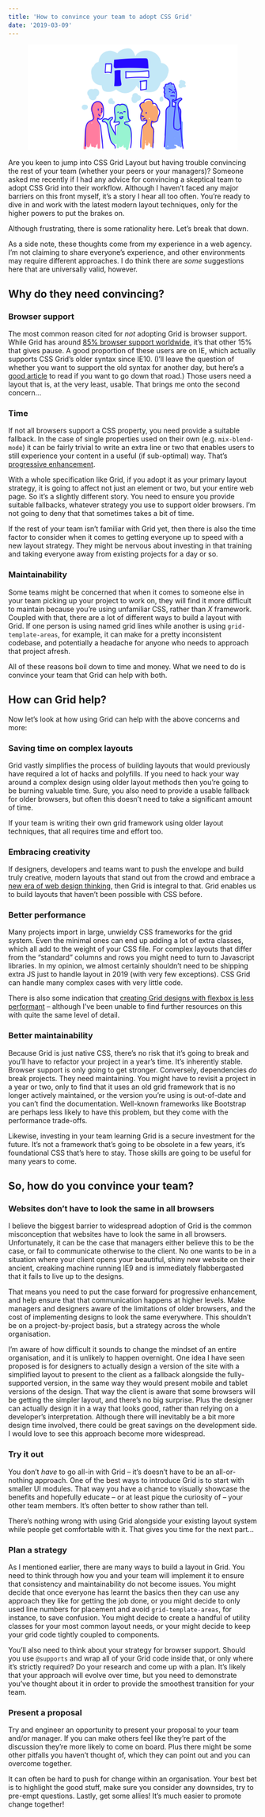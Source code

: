 ```yaml
---
title: 'How to convince your team to adopt CSS Grid'
date: '2019-03-09'
---
```


<figure>
  <img src="how-to-convince-your-team.svg" alt="A group of people talking and thinking about layouts">
</figure>

Are you keen to jump into CSS Grid Layout but having trouble convincing the rest of your team (whether your peers or your managers)? Someone asked me recently if I had any advice for convincing a skeptical team to adopt CSS Grid into their workflow. Although I haven’t faced any major barriers on this front myself, it’s a story I hear all too often. You’re ready to dive in and work with the latest modern layout techniques, only for the higher powers to put the brakes on.

Although frustrating, there is some rationality here. Let’s break that down.

As a side note, these thoughts come from my experience in a web agency. I’m not claiming to share everyone’s experience, and other environments may require different approaches. I do think there are _some_ suggestions here that are universally valid, however.

## Why do they need convincing?

### Browser support

The most common reason cited for _not_ adopting Grid is browser support. While Grid has around [85% browser support worldwide](https://caniuse.com/#search=css%20grid), it’s that other 15% that gives pause. A good proportion of these users are on IE, which actually supports CSS Grid’s older syntax since IE10. (I’ll leave the question of whether you want to support the old syntax for another day, but here’s a [good article](https://css-tricks.com/css-grid-in-ie-css-grid-and-the-new-autoprefixer/) to read if you want to go down that road.) Those users need a layout that is, at the very least, usable. That brings me onto the second concern...

### Time

If not all browsers support a CSS property, you need provide a suitable fallback. In the case of single properties used on their own (e.g. `mix-blend-mode`) it can be fairly trivial to write an extra line or two that enables users to still experience your content in a useful (if sub-optimal) way. That’s [progressive enhancement](https://developer.mozilla.org/en-US/docs/Glossary/Progressive_Enhancement).

With a whole specification like Grid, if you adopt it as your primary layout strategy, it is going to affect not just an element or two, but your entire web page. So it’s a slightly different story. You need to ensure you provide suitable fallbacks, whatever strategy you use to support older browsers. I’m not going to deny that that sometimes takes a bit of time.

If the rest of your team isn’t familiar with Grid yet, then there is also the time factor to consider when it comes to getting everyone up to speed with a new layout strategy. They might be nervous about investing in that training and taking everyone away from existing projects for a day or so.

### Maintainability

Some teams might be concerned that when it comes to someone else in your team picking up your project to work on, they will find it more difficult to maintain because you’re using unfamiliar CSS, rather than _X_ framework. Coupled with that, there are a lot of different ways to build a layout with Grid. If one person is using named grid lines while another is using `grid-template-areas`, for example, it can make for a pretty inconsistent codebase, and potentially a headache for anyone who needs to approach that project afresh.

All of these reasons boil down to time and money. What we need to do is convince your team that Grid can help with both.

## How can Grid help?

Now let’s look at how using Grid can help with the above concerns and more:

### Saving time on complex layouts

Grid vastly simplifies the process of building layouts that would previously have required a lot of hacks and polyfills. If you need to hack your way around a complex design using older layout methods then you’re going to be burning valuable time. Sure, you also need to provide a usable fallback for older browsers, but often this doesn’t need to take a significant amount of time.

If your team is writing their own grid framework using older layout techniques, that all requires time and effort too.

### Embracing creativity

If designers, developers and teams want to push the envelope and build truly creative, modern layouts that stand out from the crowd and embrace a [new era of web design thinking](https://www.zeldman.com/2018/05/02/transcript-intrinsic-web-design-with-jen-simmons-the-big-web-show/), then Grid is integral to that. Grid enables us to build layouts that haven’t been possible with CSS before.

### Better performance

Many projects import in large, unwieldy CSS frameworks for the grid system. Even the minimal ones can end up adding a lot of extra classes, which all add to the weight of your CSS file. For complex layouts that differ from the “standard” columns and rows you might need to turn to Javascript libraries. In my opinion, we almost certainly shouldn’t need to be shipping extra JS just to handle layout in 2019 (with very few exceptions). CSS Grid can handle many complex cases with very little code.

There is also some indication that [creating Grid designs with flexbox is less performant](https://blogs.igalia.com/jfernandez/2015/06/24/performance-on-grid-layout/) – although I’ve been unable to find further resources on this with quite the same level of detail.

### Better maintainability

Because Grid is just native CSS, there’s no risk that it’s going to break and you’ll have to refactor your project in a year’s time. It’s inherently stable. Browser support is only going to get stronger. Conversely, dependencies _do_ break projects. They need maintaining. You might have to revisit a project in a year or two, only to find that it uses an old grid framework that is no longer actively maintained, or the version you’re using is out-of-date and you can’t find the documentation. Well-known frameworks like Bootstrap are perhaps less likely to have this problem, but they come with the performance trade-offs.

Likewise, investing in your team learning Grid is a secure investment for the future. It’s not a framework that’s going to be obsolete in a few years, it’s foundational CSS that’s here to stay. Those skills are going to be useful for many years to come.

## So, how do you convince your team?

### Websites don’t have to look the same in all browsers

I believe the biggest barrier to widespread adoption of Grid is the common misconception that websites have to look the same in all browsers. Unfortunately, it can be the case that managers either believe this to be the case, or fail to communicate otherwise to the client. No one wants to be in a situation where your client opens your beautiful, shiny new website on their ancient, creaking machine running IE9 and is immediately flabbergasted that it fails to live up to the designs.

That means you need to put the case forward for progressive enhancement, and help ensure that that communication happens at higher levels. Make managers and designers aware of the limitations of older browsers, and the cost of implementing designs to look the same everywhere. This shouldn’t be on a project-by-project basis, but a strategy across the whole organisation.

I’m aware of how difficult it sounds to change the mindset of an entire organisation, and it is unlikely to happen overnight. One idea I have seen proposed is for designers to actually design a version of the site with a simplified layout to present to the client as a fallback alongside the fully-supported version, in the same way they would present mobile and tablet versions of the design. That way the client is aware that some browsers will be getting the simpler layout, and there’s no big surprise. Plus the designer can actually design it in a way that looks good, rather than relying on a developer’s interpretation. Although there will inevitably be a bit more design time involved, there could be great savings on the development side. I would love to see this approach become more widespread.

### Try it out

You don’t _have_ to go all-in with Grid – it’s doesn’t have to be an all-or-nothing approach. One of the best ways to introduce Grid is to start with smaller UI modules. That way you have a chance to visually showcase the benefits and hopefully educate – or at least pique the curiosity of – your other team members. It’s often better to show rather than tell.

There’s nothing wrong with using Grid alongside your existing layout system while people get comfortable with it. That gives you time for the next part...

### Plan a strategy

As I mentioned earlier, there are many ways to build a layout in Grid. You need to think through how you and your team will implement it to ensure that consistency and maintainability do not become issues. You might decide that once everyone has learnt the basics then they can use any approach they like for getting the job done, or you might decide to only used line numbers for placement and avoid `grid-template-areas`, for instance, to save confusion. You might decide to create a handful of utility classes for your most common layout needs, or your might decide to keep your grid code tightly coupled to components.

You’ll also need to think about your strategy for browser support. Should you use `@supports` and wrap all of your Grid code inside that, or only where it’s strictly required? Do your research and come up with a plan. It’s likely that your approach will evolve over time, but you need to demonstrate you’ve thought about it in order to provide the smoothest transition for your team.

### Present a proposal

Try and engineer an opportunity to present your proposal to your team and/or manager. If you can make others feel like they’re part of the discussion they’re more likely to come on board. Plus there might be some other pitfalls you haven’t thought of, which they can point out and you can overcome together.

It can often be hard to push for change within an organisation. Your best bet is to highlight the good stuff, make sure you consider any downsides, try to pre-empt questions. Lastly, get some allies! It’s much easier to promote change together!
